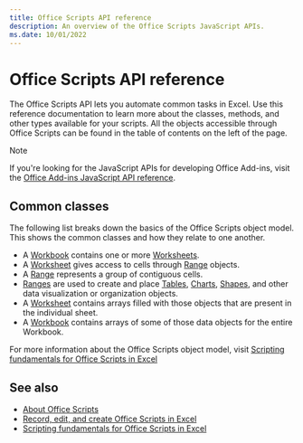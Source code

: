 ```yaml
---
title: Office Scripts API reference 
description: An overview of the Office Scripts JavaScript APIs.
ms.date: 10/01/2022
---
```


# Office Scripts API reference

The Office Scripts API lets you automate common tasks in Excel. Use this reference documentation to learn more about the classes, methods, and other types available for your scripts. All the objects accessible through Office Scripts can be found in the table of contents on the left of the page.

> [!NOTE]
> If you're looking for the JavaScript APIs for developing Office Add-ins, visit the [Office Add-ins JavaScript API reference](/javascript/api/overview?view=excel-js-preview&preserve-view=true).

## Common classes

The following list breaks down the basics of the Office Scripts object model. This shows the common classes and how they relate to one another.

- A [Workbook](/javascript/api/office-scripts/excelscript/excelscript.workbook) contains one or more [Worksheets](/javascript/api/office-scripts/excelscript/excelscript.worksheet).
- A [Worksheet](/javascript/api/office-scripts/excelscript/excelscript.worksheet) gives access to cells through [Range](/javascript/api/office-scripts/excelscript/excelscript.range) objects.
- A [Range](/javascript/api/office-scripts/excelscript/excelscript.range) represents a group of contiguous cells.
- [Ranges](/javascript/api/office-scripts/excelscript/excelscript.range) are used to create and place [Tables](/javascript/api/office-scripts/excelscript/excelscript.table), [Charts](/javascript/api/office-scripts/excelscript/excelscript.chart), [Shapes](/javascript/api/office-scripts/excelscript/excelscript.shape), and other data visualization or organization objects.
- A [Worksheet](/javascript/api/office-scripts/excelscript/excelscript.worksheet) contains arrays filled with those objects that are present in the individual sheet.
- A [Workbook](/javascript/api/office-scripts/excelscript/excelscript.workbook) contains arrays of some of those data objects for the entire Workbook.

For more information about the Office Scripts object model, visit [Scripting fundamentals for Office Scripts in Excel](/office/dev/scripts/develop/scripting-fundamentals)

## See also

- [About Office Scripts](/office/dev/scripts/overview/excel)
- [Record, edit, and create Office Scripts in Excel](/office/dev/scripts/tutorials/excel-tutorial)
- [Scripting fundamentals for Office Scripts in Excel](/office/dev/scripts/develop/scripting-fundamentals)
